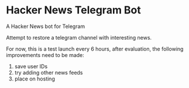 # Hacker News Telegram Bot
A Hacker News bot for Telegram



Attempt to restore a telegram channel with interesting news.

For now, this is a test launch every 6 hours, after evaluation, the following improvements need to be made:

1. save user IDs
2. try adding other news feeds
3. place on hosting
